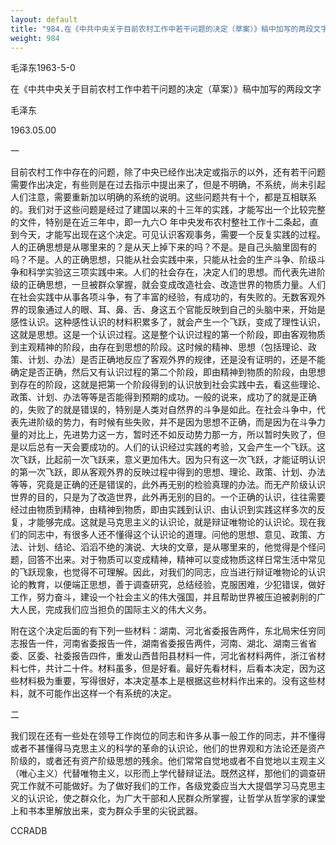 ```yaml
---
layout: default
title: "984.在《中共中央关于目前农村工作中若干问题的决定（草案）》稿中加写的两段文字"
weight: 984
---
```


毛泽东1963-5-0

在《中共中央关于目前农村工作中若干问题的决定（草案）》稿中加写的两段文字

毛泽东

1963.05.00

一

目前农村工作中存在的问题，除了中央已经作出决定或指示的以外，还有若干问题需要作出决定，有些则是在过去指示中提出来了，但是不明确，不系统，尚未引起人们注意，需要重新加以明确的系统的说明。这些问题共有十个，都是互相联系的。我们对于这些问题是经过了建国以来的十三年的实践，才能写出一个比较完整的文件，特别是在近三年中，即一九六○ 年中央发布农村整社工作十二条起，直到今天，才能写出现在这个决定。可见认识客观事务，需要一个反复实践的过程。人的正确思想是从哪里来的？是从天上掉下来的吗？不是。是自己头脑里固有的吗？不是。人的正确思想，只能从社会实践中来，只能从社会的生产斗争、阶级斗争和科学实验这三项实践中来。人们的社会存在，决定人们的思想。而代表先进阶级的正确思想，一旦被群众掌握，就会变成改造社会、改造世界的物质力量。人们在社会实践中从事各项斗争，有了丰富的经验，有成功的，有失败的。无数客观外界的现象通过人的眼、耳、鼻、舌、身这五个官能反映到自己的头脑中来，开始是感性认识。这种感性认识的材料积累多了，就会产生一个飞跃，变成了理性认识，这就是思想。这是一个认识过程。这是整个认识过程的第一个阶段，即由客观物质到主观精神的阶段，由存在到思想的阶段。这时候的精神、思想（包括理论、政策、计划、办法）是否正确地反应了客观外界的规律，还是没有证明的，还是不能确定是否正确，然后又有认识过程的第二个阶段，即由精神到物质的阶段，由思想到存在的阶段，这就是把第一个阶段得到的认识放到社会实践中去，看这些理论、政策、计划、办法等等是否能得到预期的成功。一般的说来，成功了的就是正确的，失败了的就是错误的，特别是人类对自然界的斗争是如此。在社会斗争中，代表先进阶级的势力，有时候有些失败，并不是因为思想不正确，而是因为在斗争力量的对比上，先进势力这一方，暂时还不如反动势力那一方，所以暂时失败了，但是以后总有一天会要成功的。人们的认识经过实践的考验，又会产生一个飞跃。这次飞跃，比起前一次飞跃来，意义更加伟大。因为只有这一次飞跃，才能证明认识的第一次飞跃，即从客观外界的反映过程中得到的思想、理论、政策、计划、办法等等，究竟是正确的还是错误的，此外再无别的检验真理的办法。而无产阶级认识世界的目的，只是为了改造世界，此外再无别的目的。一个正确的认识，往往需要经过由物质到精神，由精神到物质，即由实践到认识、由认识到实践这样多次的反复，才能够完成。这就是马克思主义的认识论，就是辩证唯物论的认识论。现在我们的同志中，有很多人还不懂得这个认识论的道理。问他的思想、意见、政策、方法、计划、结论、滔滔不绝的演说、大块的文章，是从哪里来的，他觉得是个怪问题，回答不出来。对于物质可以变成精神，精神可以变成物质这样日常生活中常见的飞跃现象，也觉得不可理解。因此，对我们的同志，应当进行辩证唯物论的认识论的教育，以便端正思想，善于调查研究，总结经验，克服困难，少犯错误，做好工作，努力奋斗，建设一个社会主义的伟大强国，并且帮助世界被压迫被剥削的广大人民，完成我们应当担负的国际主义的伟大义务。

附在这个决定后面的有下列一些材料：湖南、河北省委报告两件，东北局宋任穷同志报告一件，河南省委报告一件，湖南省委报告两件，河南、湖北、湖南三省省委、区委、社委报告四件，重发山西昔阳县材料一件，河北省材料两件，浙江省材料七件，共计二十件。材料虽多，但是好看。最好先看材料，后看本决定，因为这些材料极为重要，写得很好，本决定基本上是根据这些材料作出来的。没有这些材料，就不可能作出这样一个有系统的决定。

二

我们现在还有一些处在领导工作岗位的同志和许多从事一般工作的同志，并不懂得或者不甚懂得马克思主义的科学的革命的认识论，他们的世界观和方法论还是资产阶级的，或者还有资产阶级思想的残余。他们常常自觉地或者不自觉地以主观主义（唯心主义）代替唯物主义，以形而上学代替辩证法。既然这样，那他们的调查研究工作就不可能做好。为了做好我们的工作，各级党委应当大大提倡学习马克思主义的认识论，使之群众化，为广大干部和人民群众所掌握，让哲学从哲学家的课堂上和书本里解放出来，变为群众手里的尖锐武器。

CCRADB

